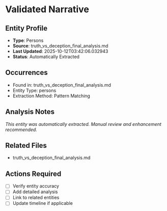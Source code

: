 # Validated Narrative

## Entity Profile
- **Type**: Persons
- **Source**: truth_vs_deception_final_analysis.md
- **Last Updated**: 2025-10-12T03:42:06.032943
- **Status**: Automatically Extracted

## Occurrences
- Found in: truth_vs_deception_final_analysis.md
- Entity Type: persons
- Extraction Method: Pattern Matching

## Analysis Notes
*This entity was automatically extracted. Manual review and enhancement recommended.*

## Related Files
- truth_vs_deception_final_analysis.md

## Actions Required
- [ ] Verify entity accuracy
- [ ] Add detailed analysis
- [ ] Link to related entities
- [ ] Update timeline if applicable
